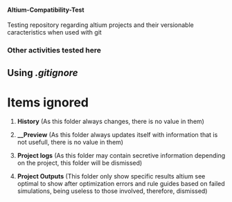 #### Altium-Compatibility-Test
Testing repository regarding altium projects and their versionable caracteristics when used with git

### Other activities tested here

## Using *.gitignore* 

# Items ignored

1. **History** (As this folder always changes, there is no value in them)

1. **__Preview** (As this folder always updates itself with information that is not usefull, there is no value in them)

1. **Project logs** (As this folder may contain secretive information depending on the project, this folder will be dismissed)

1. **Project Outputs** (This folder only show specific results altium see optimal to show after optimization errors and rule guides based on failed simulations, being useless to those involved, therefore, dismissed)


